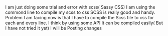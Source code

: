 I am just doing some trial and error with scss( Sassy CSS)
I am using the commond line to compile my scss to css
SCSS is really good and handy. 
Problem I am facing now is that I have to compile the Scss file to css for each and every line. 
I think by using some API It can be compiled easily( But I have not tried it yet)
I will be Posting changes

